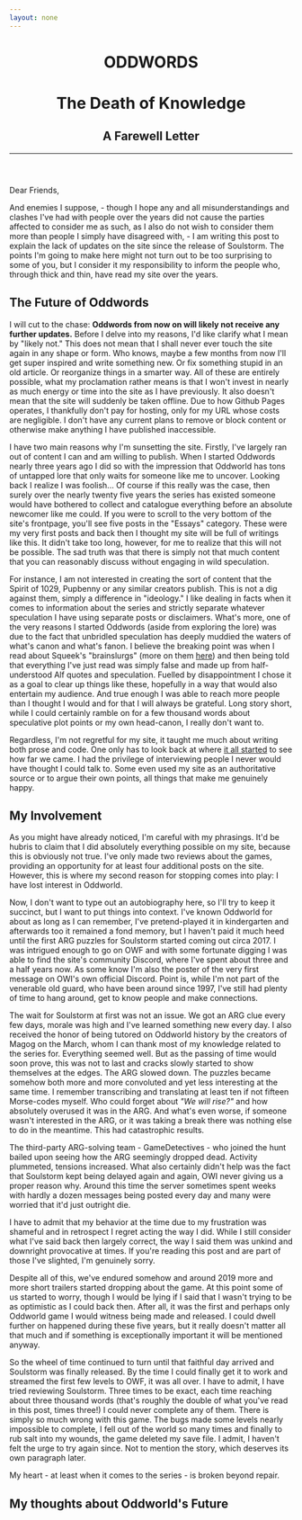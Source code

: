 ```yaml
---
layout: none
---
```


<head>
<link rel='stylesheet' href='/css/variables.css'>
<link rel='stylesheet' href='/css/fonts.css'>
<link rel='stylesheet' href='/css/dok.css'>
</head>

<header markdown=1>

# ODDWORDS

# The Death of Knowledge

## A Farewell Letter

---

</header>

<main markdown=1>

<p id='intro'>Dear Friends,</p>

And enemies I suppose, - though I hope any and all misunderstandings and clashes I've had with
people over the years did not cause the parties affected to consider me as such, as I also do not
wish to consider them more than people I simply have disagreed with, - I am writing this post to
explain the lack of updates on the site since the release of Soulstorm. The points I'm going to make
here might not turn out to be too surprising to some of you, but I consider it my responsibility to
inform the people who, through thick and thin, have read my site over the years.

## The Future of Oddwords

I will cut to the chase: **Oddwords from now on will likely not receive any further updates.**
Before I delve into my reasons, I'd like clarify what I mean by "likely not." This does not mean
that I shall never ever touch the site again in any shape or form. Who knows, maybe a few months
from now I'll get super inspired and write something new. Or fix something stupid in an old article.
Or reorganize things in a smarter way. All of these are entirely possible, what my proclamation
rather means is that I won't invest in nearly as much energy or time into the site as I have
previously. It also doesn't mean that the site will suddenly be taken offline. Due to how Github
Pages operates, I thankfully don't pay for hosting, only for my URL whose costs are negligible. I
don't have any current plans to remove or block content or otherwise make anything I have published
inaccessible.

I have two main reasons why I'm sunsetting the site. Firstly, I've largely ran out of content I can
and am willing to publish. When I started Oddwords nearly three years ago I did so with the
impression that Oddworld has tons of untapped lore that only waits for someone like me to uncover.
Looking back I realize I was foolish... Of course if this really was the case, then surely over the
nearly twenty five years the series has existed someone would have bothered to collect and catalogue
everything before an absolute newcomer like me could. If you were to scroll to the very bottom of
the site's frontpage, you'll see five posts in the "Essays" category. These were my very first posts
and back then I thought my site will be full of writings like this. It didn't take too long,
however, for me to realize that this will not be possible. The sad truth was that there is simply
not that much content that you can reasonably discuss without engaging in wild speculation.

For instance, I am not interested in creating the sort of content that the Spirit of 1029, Pupbenny
or any similar creators publish. This is not a dig against them, simply a difference in "ideology."
I like dealing in facts when it comes to information about the series and strictly separate whatever
speculation I have using separate posts or disclaimers. What's more, one of the very reasons I
started Oddwords (aside from exploring the lore) was due to the fact that unbridled speculation has
deeply muddied the waters of what's canon and what's fanon. I believe the breaking point was when I
read about Squeek's "brainslurgs" (more on them [here](/squeek)) and then being told that everything
I've just read was simply false and made up from half-understood Alf quotes and speculation. Fuelled
by disappointment I chose it as a goal to clear up things like these, hopefully in a way that would
also entertain my audience. And true enough I was able to reach more people than I thought I would
and for that I will always be grateful. Long story short, while I could certainly ramble on for a
few thousand words about speculative plot points or my own head-canon, I really don't want to.

Regardless, I'm not regretful for my site, it taught me much about writing both prose and code. One
only has to look back at where [it all started](/oddwords_history) to see how far we came. I had the
privilege of interviewing people I never would have thought I could talk to. Some even used my site
as an authoritative source or to argue their own points, all things that make me genuinely happy.

<!--
 Tangents
aside, what the lack fo content meant is that I quickly had to reinvent what my site was about and I
slowly drifted towards more "meta" topics, like reviewing trailers, making comparisons between the
games and interviews with ex-developers. The thing that connects most of these is that they are all
"non-renewable resources" so to speak. You can only speak so much about a trailer and so much with a
person about their work relevant to the series.-->


## My Involvement

As you might have already noticed, I'm careful with my phrasings. It'd be hubris to claim that I did
absolutely everything possible on my site, because this is obviously not true. I've only made two
reviews about the games, providing an opportunity for at least four additional posts on the site.
However, this is where my second reason for stopping comes into play: I have lost interest in
Oddworld.

Now, I don't want to type out an autobiography here, so I'll try to keep it succinct, but I want to
put things into context. I've known Oddworld for about as long as I can remember, I've
pretend-played it in kindergarten and afterwards too it remained a fond memory, but I haven't paid
it much heed until the first ARG puzzles for Soulstorm started coming out circa 2017. I was
intrigued enough to go on OWF and with some fortunate digging I was able to find the site's
community Discord, where I've spent about three and a half years now. As some know I'm also the
poster of the very first message on OWI's own official Discord. Point is, while I'm not part of the
venerable old guard, who have been around since 1997, I've still had plenty of time to hang around,
get to know people and make connections.

The wait for Soulstorm at first was not an issue. We got an ARG clue every few days, morale was high
and I've learned something new every day. I also received the honor of being tutored on Oddworld
history by the creators of Magog on the March, whom I can thank most of my knowledge related to the
series for. Everything seemed well. But as the passing of time would soon prove, this was not to
last and cracks slowly started to show themselves at the edges. The ARG slowed down. The puzzles
became somehow both more and more convoluted and yet less interesting at the same time. I remember
transcribing and translating at least ten if not fifteen Morse-codes myself. Who could forget about
*"We will rise?"* and how absolutely overused it was in the ARG. And what's even worse, if someone
wasn't interested in the ARG, or it was taking a break there was nothing else to do in the meantime.
This had catastrophic results. 

The third-party ARG-solving team - GameDetectives - who joined the hunt bailed upon seeing how the
ARG seemingly dropped dead. Activity plummeted, tensions increased. What also certainly didn't help
was the fact that Soulstorm kept being delayed again and again, OWI never giving us a proper reason
why. Around this time the server sometimes spent weeks with hardly a dozen messages being posted
every day and many were worried that it'd just outright die.

I have to admit that my behavior at the time due to my frustration was shameful and in retrospect I
regret acting the way I did. While I still consider what I've said back then largely correct, the
way I said them was unkind and downright provocative at times. If you're reading this post and are
part of those I've slighted, I'm genuinely sorry.

Despite all of this, we've endured somehow and around 2019 more and more short trailers started
dropping about the game. At this point some of us started to worry, though I would be lying if I
said that I wasn't trying to be as optimistic as I could back then. After all, it was the first and
perhaps only Oddworld game I would witness being made and released. I could dwell further on
happened during these five years, but it really doesn't matter all that much and if something is
exceptionally important it will be mentioned anyway.

So the wheel of time continued to turn until that faithful day arrived and Soulstorm was finally
released. By the time I could finally get it to work and streamed the first few levels to OWF, it
was all over. I have to admit, I have tried reviewing Soulstorm. Three times to be exact, each time
reaching about three thousand words (that's roughly the double of what you've read in this post,
times three!) I could never complete any of them. There is simply so much wrong with this game. The
bugs made some levels nearly impossible to complete, I fell out of the world so many times and
finally to rub salt into my wounds, the game deleted my save file. I admit, I haven't felt the urge
to try again since. Not to mention the story, which deserves its own paragraph later.


My heart - at least when it comes to the series - is broken beyond repair.

## My thoughts about Oddworld's Future



</main>